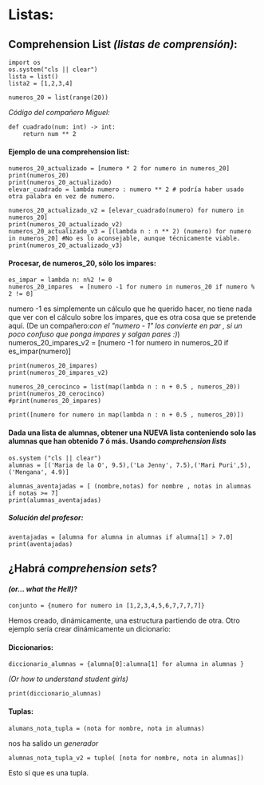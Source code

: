 # Listas:
## Comprehension List *(listas de comprensión)*:

```
import os
os.system("cls || clear")
lista = list()
lista2 = [1,2,3,4]
```
```
numeros_20 = list(range(20))
```

*Código del compañero Miguel:*
```
def cuadrado(num: int) -> int:
    return num ** 2
```

#### Ejemplo de una comprehension list:

```
numeros_20_actualizado = [numero * 2 for numero in numeros_20]
print(numeros_20)
print(numeros_20_actualizado)
elevar_cuadrado = lambda numero : numero ** 2 # podría haber usado otra palabra en vez de numero.
```
```
numeros_20_actualizado_v2 = [elevar_cuadrado(numero) for numero in numeros_20]
print(numeros_20_actualizado_v2)
numeros_20_actualizado_v3 = [(lambda n : n ** 2) (numero) for numero in numeros_20] #No es lo aconsejable, aunque técnicamente viable.
print(numeros_20_actualizado_v3)
```

#### Procesar, de numeros_20, sólo los impares:

```
es_impar = lambda n: n%2 != 0
numeros_20_impares  = [numero -1 for numero in numeros_20 if numero % 2 != 0]
```
numero -1 es simplemente un cálculo que he querido hacer, no tiene nada que ver con el cálculo sobre los impares, que es otra cosa que se pretende aquí. (De un compañero:*con el "numero - 1"  los convierte en par , si un poco confuso que ponga impares y salgan pares :)*)
numeros_20_impares_v2 = [numero -1 for numero in numeros_20 if es_impar(numero)]
```
print(numeros_20_impares)
print(numeros_20_impares_v2)
```
```
numeros_20_cerocinco = list(map(lambda n : n + 0.5 , numeros_20))
print(numeros_20_cerocinco)
#print(numeros_20_impares)

print([numero for numero in map(lambda n : n + 0.5 , numeros_20)])
```

#### Dada una lista de alumnas, obtener una NUEVA lista conteniendo solo las alumnas que han obtenido 7 ó más. Usando *comprehension lists*

```
os.system ("cls || clear")
alumnas = [('Maria de la O', 9.5),('La Jenny', 7.5),('Mari Puri',5),('Mengana', 4.9)]

alumnas_aventajadas = [ (nombre,notas) for nombre , notas in alumnas if notas >= 7]
print(alumnas_aventajadas)
```

##### Solución del profesor:

```
aventajadas = [alumna for alumna in alumnas if alumna[1] > 7.0]
print(aventajadas)
```

## ¿Habrá *comprehension sets*?
#### *(or... what the Hell)*?

```
conjunto = {numero for numero in [1,2,3,4,5,6,7,7,7,7]}
```

Hemos creado, dinámicamente, una estructura partiendo de otra. Otro ejemplo sería crear dinámicamente un dicionario:

#### Diccionarios:

```
diccionario_alumnas = {alumna[0]:alumna[1] for alumna in alumnas } 
```

*(Or how to understand student girls)*

```
print(diccionario_alumnas)
```

#### Tuplas:

```
alumans_nota_tupla = (nota for nombre, nota in alumnas)
```
nos ha salido un *generador*
```
alumnas_nota_tupla_v2 = tuple( [nota for nombre, nota in alumnas])
```
Esto sí que es una tupla.

